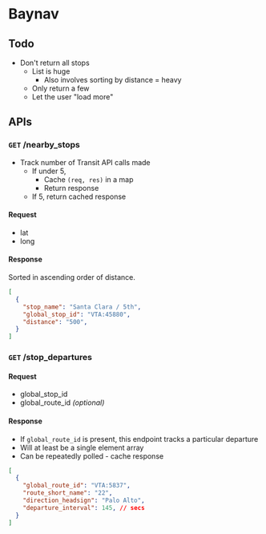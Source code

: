 # Baynav

## Todo

- Don't return all stops
  - List is huge
    - Also involves sorting by distance = heavy
  - Only return a few
  - Let the user "load more"

## APIs

### `GET` /nearby_stops

- Track number of Transit API calls made
  - If under 5,
    - Cache `(req, res)` in a map
    - Return response
  - If 5, return cached response

#### Request

- lat
- long

#### Response

Sorted in ascending order of distance.

```JSON
[
  {
    "stop_name": "Santa Clara / 5th",
    "global_stop_id": "VTA:45880",
    "distance": "500",
  }
]
```

### `GET` /stop_departures

#### Request

- global_stop_id
- global_route_id _(optional)_

#### Response

- If `global_route_id` is present, this endpoint tracks a particular departure
- Will at least be a single element array
- Can be repeatedly polled - cache response

```JSON
[
  {
    "global_route_id": "VTA:5837",
    "route_short_name": "22",
    "direction_headsign": "Palo Alto",
    "departure_interval": 145, // secs
  }
]
```
